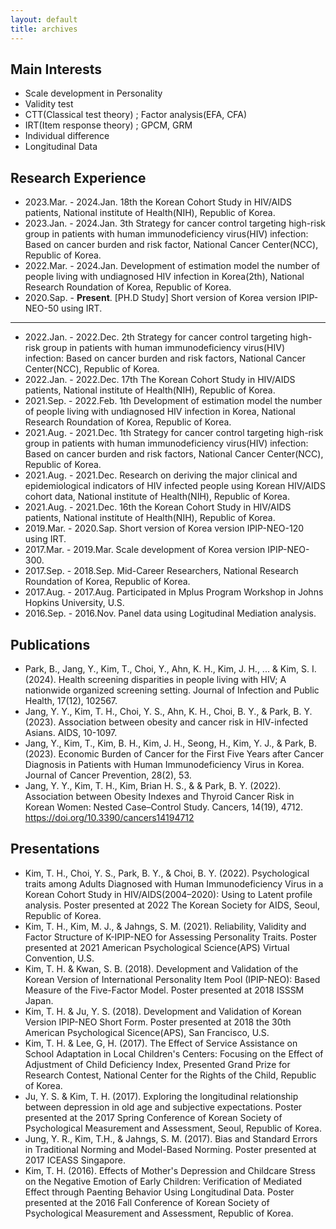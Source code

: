 ```yaml
---
layout: default
title: archives
---
```

  
  
## **Main Interests**
* Scale development in Personality  
* Validity test
* CTT(Classical test theory) ; Factor analysis(EFA, CFA) 
* IRT(Item response theory) ; GPCM, GRM
* Individual difference
* Longitudinal Data
  
  
## **Research Experience**
*  2023.Mar. - 2024.Jan. 18th the Korean Cohort Study in HIV/AIDS patients, National institute of Health(NIH), Republic of Korea.
*  2023.Jan. - 2024.Jan. 3th Strategy for cancer control targeting high-risk group in patients with human immunodeficiency virus(HIV) infection: Based on cancer burden and risk factor, National Cancer Center(NCC), Republic of Korea.
*  2022.Mar. - 2024.Jan. Development of estimation model the number of people living with undiagnosed HIV infection in Korea(2th), National Research Roundation of Korea, Republic of Korea. 
*  2020.Sap. - **Present**. [PH.D Study] Short version of Korea version IPIP-NEO-50 using IRT.
---
*  2022.Jan. - 2022.Dec. 2th Strategy for cancer control targeting high-risk group in patients with human immunodeficiency virus(HIV) infection: Based on cancer burden and risk factors, National Cancer Center(NCC), Republic of Korea.
*  2022.Jan. - 2022.Dec. 17th The Korean Cohort Study in HIV/AIDS patients, National institute of Health(NIH), Republic of Korea.
*  2021.Sep. - 2022.Feb. 1th Development of estimation model the number of people living with undiagnosed HIV infection in Korea, National Research Roundation of Korea, Republic of Korea.
*  2021.Aug. - 2021.Dec. 1th Strategy for cancer control targeting high-risk group in patients with human immunodeficiency virus(HIV) infection: Based on cancer burden and risk factors, National Cancer Center(NCC), Republic of Korea.
*  2021.Aug. - 2021.Dec. Research on deriving the major clinical and epidemiological indicators of HIV infected people using Korean HIV/AIDS cohort data, National institute of Health(NIH), Republic of Korea.
*  2021.Aug. - 2021.Dec. 16th the Korean Cohort Study in HIV/AIDS patients, National institute of Health(NIH), Republic of Korea.
*  2019.Mar. - 2020.Sap. Short version of Korea version IPIP-NEO-120 using IRT.
*  2017.Mar. - 2019.Mar. Scale development of Korea version IPIP-NEO-300.
*  2017.Sep. - 2018.Sep. Mid-Career Researchers, National Research Roundation of Korea, Republic of Korea. 
*  2017.Aug. - 2017.Aug. Participated in Mplus Program Workshop in Johns Hopkins University, U.S. 
*  2016.Sep. - 2016.Nov. Panel data using Logitudinal Mediation analysis.

## **Publications** 
* Park, B., Jang, Y., Kim, T., Choi, Y., Ahn, K. H., Kim, J. H., ... & Kim, S. I. (2024). Health screening disparities in people living with HIV; A nationwide organized screening setting. Journal of Infection and Public Health, 17(12), 102567.
* Jang, Y. Y., Kim, T. H., Choi, Y. S., Ahn, K. H., Choi, B. Y., & Park, B. Y. (2023). Association between obesity and cancer risk in HIV-infected Asians. AIDS, 10-1097.
* Jang, Y., Kim, T., Kim, B. H., Kim, J. H., Seong, H., Kim, Y. J., & Park, B. (2023). Economic Burden of Cancer for the First Five Years after Cancer Diagnosis in Patients with Human Immunodeficiency Virus in Korea. Journal of Cancer Prevention, 28(2), 53.
* Jang, Y. Y., Kim, T. H., Kim, Brian H. S., & & Park, B. Y. (2022). Association between Obesity Indexes and Thyroid Cancer Risk in Korean Women: Nested Case–Control Study. Cancers, 14(19), 4712. https://doi.org/10.3390/cancers14194712
  
## **Presentations** 
* Kim, T. H., Choi, Y. S., Park, B. Y., & Choi, B. Y. (2022). Psychological traits among Adults Diagnosed with Human Immunodeficiency Virus in a Korean Cohort Study in HIV/AIDS(2004–2020): Using to Latent profile analysis. Poster presented at 2022 The Korean Society for AIDS, Seoul, Republic of Korea.
* Kim, T. H., Kim, M. J., & Jahngs, S. M. (2021). Reliability, Validity and Factor Structure of K-IPIP-NEO for Assessing Personality Traits. Poster presented at 2021 American Psychological Science(APS) Virtual Convention, U.S.
* Kim, T. H. & Kwan, S. B. (2018). Development and Validation of the Korean Version of International Personality Item Pool (IPIP-NEO): Based Measure of the Five-Factor Model. Poster presented at 2018 ISSSM Japan.
* Kim, T. H. & Ju, Y. S. (2018). Development and Validation of Korean Version IPIP-NEO Short Form. Poster presented at 2018 the 30th American Psychological Sicence(APS), San Francisco, U.S.
* Kim, T. H. & Lee, G, H. (2017). The Effect of Service Assistance on School Adaptation in Local Children's Centers: Focusing on the Effect of Adjustment of Child Deficiency Index, Presented Grand Prize for Research Contest, National Center for the Rights of the Child, Republic of Korea. 
* Ju, Y. S. & Kim, T. H. (2017). Exploring the longitudinal relationship between depression in old age and subjective expectations. Poster presented at the 2017 Spring Conference of Korean Society of Psychological Measurement and Assessment, Seoul, Republic of Korea.
* Jung, Y. R., Kim, T.H., & Jahngs, S. M. (2017). Bias and Standard Errors in Traditional Norming and Model-Based Norming. Poster presented at 2017 ICEASS Singapore.
* Kim, T. H. (2016). Effects of Mother's Depression and Childcare Stress on the Negative Emotion of Early Children: Verification of Mediated Effect through Paenting Behavior Using Longitudinal Data. Poster presented at the 2016 Fall Conference of Korean Society of Psychological Measurement and Assessment, Republic of Korea.


